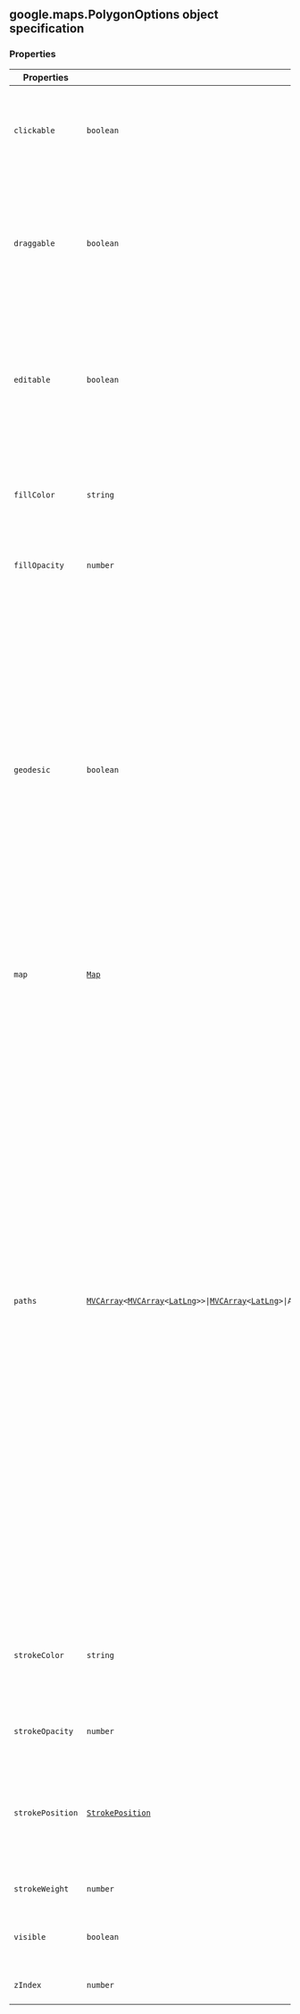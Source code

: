 <h2 id="PolygonOptions">
google.maps.PolygonOptions
object specification
</h2><h3 id="devsite_header_78">Properties</h3><table summary="interface PolygonOptions - Properties" width="100%">
<thead>
<tr><th>Properties</th>
<th>Type</th>
<th>Description</th>
</tr></thead>
<tbody>
<tr>
<td><code>clickable</code></td>
<td><code>boolean</code></td>
<td>Indicates whether this <code>Polygon</code> handles mouse events. Defaults to <code>true</code>.</td>
</tr>
<tr>
<td><code>draggable</code></td>
<td><code>boolean</code></td>
<td>If set to true, the user can drag this shape over the map. The <code>geodesic</code> property defines the mode of dragging. Defaults to <code>false</code>.</td>
</tr>
<tr>
<td><code>editable</code></td>
<td><code>boolean</code></td>
<td>If set to true, the user can edit this shape by dragging the control points shown at the vertices and on each segment. Defaults to <code>false</code>.</td>
</tr>
<tr>
<td><code>fillColor</code></td>
<td><code>string</code></td>
<td>The fill color. All CSS3 colors are supported except for extended named colors.</td>
</tr>
<tr>
<td><code>fillOpacity</code></td>
<td><code>number</code></td>
<td>The fill opacity between 0.0 and 1.0</td>
</tr>
<tr>
<td><code>geodesic</code></td>
<td><code>boolean</code></td>
<td>When true, edges of the polygon are interpreted as geodesic and will follow the curvature of the Earth. When false, edges of the polygon are rendered as straight lines in screen space. Note that the shape of a geodesic polygon may appear to change when dragged, as the dimensions are maintained relative to the surface of the earth. Defaults to <code>false</code>.</td>
</tr>
<tr>
<td><code>map</code></td>
<td><code><a href="https://github.com/amenadiel/google-maps-documentation/blob/master/docs/google.maps.Map.md">Map</a></code></td>
<td>Map on which to display Polygon.</td>
</tr>
<tr>
<td><code>paths</code></td>
<td><code><a href="https://github.com/amenadiel/google-maps-documentation/blob/master/docs/google.maps.MVCArray.md">MVCArray</a>&lt;<a href="https://github.com/amenadiel/google-maps-documentation/blob/master/docs/google.maps.MVCArray.md">MVCArray</a>&lt;<a href="https://github.com/amenadiel/google-maps-documentation/blob/master/docs/google.maps.LatLng.md">LatLng</a>&gt;&gt;|<a href="https://github.com/amenadiel/google-maps-documentation/blob/master/docs/google.maps.MVCArray.md">MVCArray</a>&lt;<a href="https://github.com/amenadiel/google-maps-documentation/blob/master/docs/google.maps.LatLng.md">LatLng</a>&gt;|Array&lt;Array&lt;<a href="https://github.com/amenadiel/google-maps-documentation/blob/master/docs/google.maps.LatLng.md">LatLng</a>|<a href="https://github.com/amenadiel/google-maps-documentation/blob/master/docs/google.maps.LatLngLiteral.md">LatLngLiteral</a>&gt;&gt;|Array&lt;<a href="https://github.com/amenadiel/google-maps-documentation/blob/master/docs/google.maps.LatLng.md">LatLng</a>|<a href="https://github.com/amenadiel/google-maps-documentation/blob/master/docs/google.maps.LatLngLiteral.md">LatLngLiteral</a>&gt;</code></td>
<td>The ordered sequence of coordinates that designates a closed loop. Unlike polylines, a polygon may consist of one or more paths. As a result, the paths property may specify one or more arrays of <code>LatLng</code> coordinates. Paths are closed automatically; do not repeat the first vertex of the path as the last vertex. Simple polygons may be defined using a single array of <code>LatLng</code>s. More complex polygons may specify an array of arrays. Any simple arrays are converted into <code><a href="https://github.com/amenadiel/google-maps-documentation/blob/master/docs/google.maps.MVCArray.md">MVCArray</a></code>s. Inserting or removing <code>LatLng</code>s from the <code>MVCArray</code> will automatically update the polygon on the map.</td>
</tr>
<tr>
<td><code>strokeColor</code></td>
<td><code>string</code></td>
<td>The stroke color. All CSS3 colors are supported except for extended named colors.</td>
</tr>
<tr>
<td><code>strokeOpacity</code></td>
<td><code>number</code></td>
<td>The stroke opacity between 0.0 and 1.0</td>
</tr>
<tr>
<td><code>strokePosition</code></td>
<td><code><a href="https://github.com/amenadiel/google-maps-documentation/blob/master/docs/google.maps.StrokePosition.md">StrokePosition</a></code></td>
<td>The stroke position. Defaults to CENTER. This property is not supported on Internet Explorer 8 and earlier.</td>
</tr>
<tr>
<td><code>strokeWeight</code></td>
<td><code>number</code></td>
<td>The stroke width in pixels.</td>
</tr>
<tr>
<td><code>visible</code></td>
<td><code>boolean</code></td>
<td>Whether this polygon is visible on the map. Defaults to <code>true</code>.</td>
</tr>
<tr>
<td><code>zIndex</code></td>
<td><code>number</code></td>
<td>The zIndex compared to other polys.</td>
</tr>
</tbody>
</table>